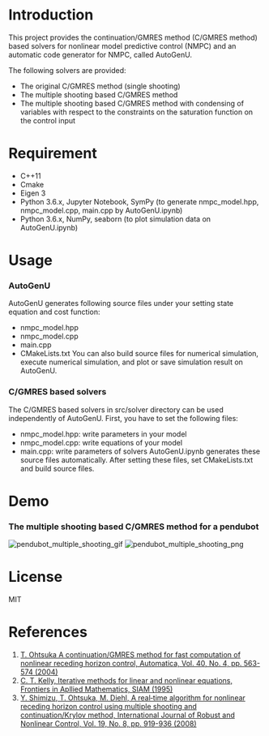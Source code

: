 # Introduction
This project provides the continuation/GMRES method (C/GMRES method) based solvers for nonlinear model predictive control (NMPC) and an automatic code generator for NMPC, called AutoGenU.

The following solvers are provided: 
- The original C/GMRES method (single shooting)
- The multiple shooting based C/GMRES method
- The multiple shooting based C/GMRES method with condensing of variables with respect to the constraints on the saturation function on the control input


# Requirement
- C++11
- Cmake
- Eigen 3
- Python 3.6.x, Jupyter Notebook, SymPy (to generate nmpc_model.hpp, nmpc_model.cpp, main.cpp by AutoGenU.ipynb)
- Python 3.6.x, NumPy, seaborn (to plot simulation data on AutoGenU.ipynb)


# Usage
### AutoGenU
AutoGenU generates following source files under your setting state equation and cost function: 
- nmpc_model.hpp
- nmpc_model.cpp
- main.cpp
- CMakeLists.txt
You can also build source files for numerical simulation, execute numerical simulation, and plot or save simulation result on AutoGenU.


### C/GMRES based solvers
The C/GMRES based solvers in src/solver directory can be used independently of AutoGenU. First, you have to set the following files:  
- nmpc_model.hpp: write parameters in your model  
- nmpc_model.cpp: write equations of your model  
- main.cpp: write parameters of solvers 
AutoGenU.ipynb generates these source files automatically. After setting these files, set CMakeLists.txt and build source files. 


# Demo
### The multiple shooting based C/GMRES method for a pendubot
![pendubot_multiple_shooting_gif](https://raw.githubusercontent.com/wiki/mayataka/CGMRES/images/fps=20.gif)
![pendubot_multiple_shooting_png](https://raw.github.com/wiki/mayataka/CGMRES/images/pendubot_multiple_shooting.png)

# License
MIT

# References
1. [T. Ohtsuka A continuation/GMRES method for fast computation of nonlinear receding horizon control, Automatica, Vol. 40, No. 4, pp. 563-574 (2004)](https://doi.org/10.1016/j.automatica.2003.11.005)
2. [C. T. Kelly, Iterative methods for linear and nonlinear equations, Frontiers in Apllied Mathematics, SIAM (1995)](https://doi.org/10.1137/1.9781611970944)
3. [Y. Shimizu, T. Ohtsuka, M. Diehl, A real‐time algorithm for nonlinear receding horizon control using multiple shooting and continuation/Krylov method, International Journal of Robust and Nonlinear Control, Vol. 19, No. 8, pp. 919-936 (2008)](https://doi.org/10.1002/rnc.1363)